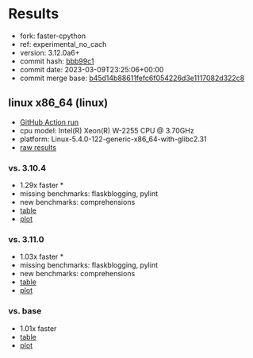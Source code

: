 # Results

- fork: faster-cpython
- ref: experimental_no_cach
- version: 3.12.0a6+
- commit hash: [bbb99c1](https://github.com/faster%2dcpython/cpython/commit/bbb99c1)
- commit date: 2023-03-09T23:25:06+00:00
- commit merge base: [b45d14b88611fefc6f054226d3e1117082d322c8](https://github.com/faster%2dcpython/cpython/commit/b45d14b88611fefc6f054226d3e1117082d322c8)

## linux x86_64 (linux)

- [GitHub Action run](https://github.com/faster-cpython/benchmarking/actions/runs/4397571304)
- cpu model: Intel(R) Xeon(R) W-2255 CPU @ 3.70GHz
- platform: Linux-5.4.0-122-generic-x86_64-with-glibc2.31
- [raw results](bm-20230309-linux-x86_64-faster%252dcpython-experimental_no_cach-3.12.0a6%2B-bbb99c1.json)

### vs. 3.10.4

- 1.29x faster \*
- missing benchmarks: flaskblogging, pylint
- new benchmarks: comprehensions
- [table](bm-20230309-linux-x86_64-faster%252dcpython-experimental_no_cach-3.12.0a6%2B-bbb99c1-vs-3.10.4.md)
- [plot](bm-20230309-linux-x86_64-faster%252dcpython-experimental_no_cach-3.12.0a6%2B-bbb99c1-vs-3.10.4.png)

### vs. 3.11.0

- 1.03x faster \*
- missing benchmarks: flaskblogging, pylint
- new benchmarks: comprehensions
- [table](bm-20230309-linux-x86_64-faster%252dcpython-experimental_no_cach-3.12.0a6%2B-bbb99c1-vs-3.11.0.md)
- [plot](bm-20230309-linux-x86_64-faster%252dcpython-experimental_no_cach-3.12.0a6%2B-bbb99c1-vs-3.11.0.png)

### vs. base

- 1.01x faster
- [table](bm-20230309-linux-x86_64-faster%252dcpython-experimental_no_cach-3.12.0a6%2B-bbb99c1-vs-base.md)
- [plot](bm-20230309-linux-x86_64-faster%252dcpython-experimental_no_cach-3.12.0a6%2B-bbb99c1-vs-base.png)

